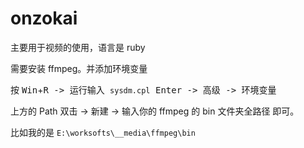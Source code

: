 # onzokai

主要用于视频的使用，语言是 ruby

需要安装 ffmpeg。并添加环境变量

按 <kbd>Win</kbd>+<kbd>R</kdb> -> 运行输入 `sysdm.cpl` <kbd>Enter</kdb> -> 高级 -> 环境变量

上方的 Path 双击 -> 新建 -> 输入你的 ffmpeg 的 bin 文件夹全路径 即可。

比如我的是 `E:\worksofts\__media\ffmpeg\bin`
